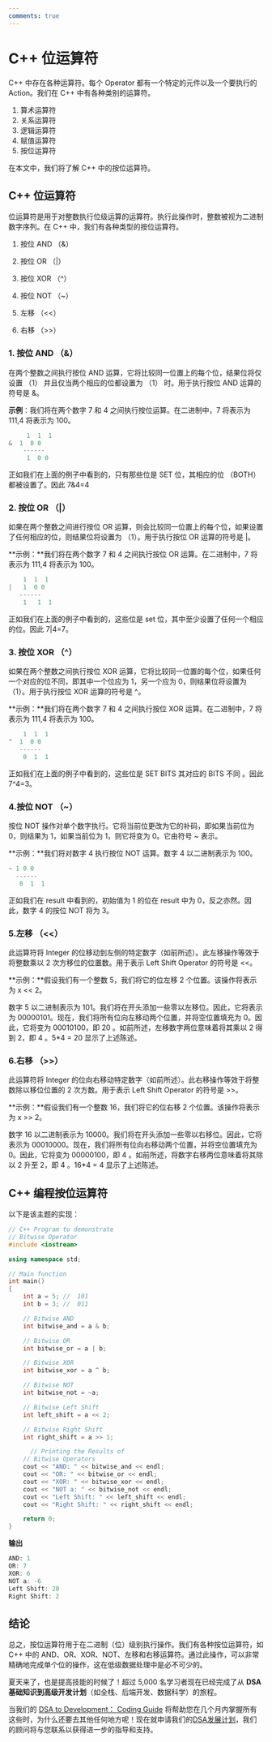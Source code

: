 ```yaml
---
comments: true
---
```


C++ 位运算符
=====

C++ 中存在各种运算符。每个 Operator 都有一个特定的元件以及一个要执行的 Action。我们在 C++ 中有各种类别的运算符。

1. 算术运算符
2. 关系运算符
3. 逻辑运算符
4. 赋值运算符
5. 按位运算符

在本文中，我们将了解 C++ 中的按位运算符。

## C++ 位运算符

位运算符是用于对整数执行位级运算的运算符。执行此操作时，整数被视为二进制数字序列。在 C++ 中，我们有各种类型的按位运算符。

1. 按位 AND （&）

2. 按位 OR （|）

3. 按位 XOR （^）

4. 按位 NOT （~）

5. 左移 （<<）

6. 右移 （>>）

   

### 1. 按位 AND （&）

在两个整数之间执行按位 AND 运算，它将比较同一位置上的每个位，结果位将仅设置 （1） 并且仅当两个相应的位都设置为 （1） 时。用于执行按位 AND 运算的符号是 &。

**示例**：我们将在两个数字 7 和 4 之间执行按位运算。在二进制中，7 将表示为 111,4 将表示为 100。

```C++
     1  1  1
&  1  0 0
    ------
     1  0 0
```

正如我们在上面的例子中看到的，只有那些位是 SET 位，其相应的位 （BOTH） 都被设置了。因此 7&4=4



### 2. 按位 OR （|）

如果在两个整数之间进行按位 OR 运算，则会比较同一位置上的每个位，如果设置了任何相应的位，则结果位将设置为 （1）。用于执行按位 OR 运算的符号是 |。

**示例：**我们将在两个数字 7 和 4 之间执行按位 OR 运算。在二进制中，7 将表示为 111,4 将表示为 100。

```C++
    1  1  1
|   1  0 0
   ------
    1   1  1
```

正如我们在上面的例子中看到的，这些位是 set 位，其中至少设置了任何一个相应的位。因此 7|4=7。



### 3. 按位 XOR （^）

如果在两个整数之间执行按位 XOR 运算，它将比较同一位置的每个位，如果任何一个对应的位不同，即其中一个位应为 1，另一个应为 0，则结果位将设置为 （1）。用于执行按位 XOR 运算的符号是 ^。

**示例：**我们将在两个数字 7 和 4 之间执行按位 XOR 运算。在二进制中，7 将表示为 111,4 将表示为 100。

```C++
    1  1  1
^  1  0 0
   ------
    0  1  1
```

正如我们在上面的例子中看到的，这些位是 SET BITS 其对应的 BITS 不同 。因此 7^4=3。



### 4.按位 NOT （~）

按位 NOT 操作对单个数字执行。它将当前位更改为它的补码，即如果当前位为 0，则结果为 1，如果当前位为 1，则它将变为 0。它由符号 ~ 表示。

**示例：**我们将对数字 4 执行按位 NOT 运算。数字 4 以二进制表示为 100。

```C++
~ 1 0 0
  ------
   0  1  1
```

正如我们在 result 中看到的，初始值为 1 的位在 result 中为 0，反之亦然。因此，数字 4 的按位 NOT 将为 3。



### 5.左移 （<<）

此运算符将 Integer 的位移动到左侧的特定数字（如前所述）。此左移操作等效于将整数乘以 2 次方移位的位置数。用于表示 Left Shift Operator 的符号是 <<。

**示例：**假设我们有一个整数 5，我们将它的位左移 2 个位置。该操作将表示为 x << 2。

数字 5 以二进制表示为 101。我们将在开头添加一些零以左移位。因此，它将表示为 00000101。现在，我们将所有位向左移动两个位置，并将空位置填充为 0。因此，它将变为 00010100，即 20 。如前所述，左移数字两位意味着将其乘以 2 得到 2，即 4 。5*4 = 20 显示了上述陈述。



### 6.右移 （>>）

此运算符将 Integer 的位向右移动特定数字（如前所述）。此右移操作等效于将整数除以移位位置的 2 次方数。用于表示 Left Shift Operator 的符号是 >>。

**示例：**假设我们有一个整数 16，我们将它的位右移 2 个位置。该操作将表示为 x >> 2。

数字 16 以二进制表示为 10000。我们将在开头添加一些零以右移位。因此，它将表示为 00010000。现在，我们将所有位向右移动两个位置，并将空位置填充为 0。因此，它将变为 00000100，即 4 。如前所述，将数字右移两位意味着将其除以 2 升至 2，即 4 。16*4 = 4 显示了上述陈述。



## C++ 编程按位运算符

以下是该主题的实现：

```C++
// C++ Program to demonstrate
// Bitwise Operator
#include <iostream>

using namespace std;

// Main function
int main()
{
    int a = 5; //  101
    int b = 3; //  011

    // Bitwise AND
    int bitwise_and = a & b;

    // Bitwise OR
    int bitwise_or = a | b;

    // Bitwise XOR
    int bitwise_xor = a ^ b;

    // Bitwise NOT
    int bitwise_not = ~a;

    // Bitwise Left Shift
    int left_shift = a << 2;

    // Bitwise Right Shift
    int right_shift = a >> 1;

      // Printing the Results of
    // Bitwise Operators
    cout << "AND: " << bitwise_and << endl;
    cout << "OR: " << bitwise_or << endl;
    cout << "XOR: " << bitwise_xor << endl;
    cout << "NOT a: " << bitwise_not << endl;
    cout << "Left Shift: " << left_shift << endl;
    cout << "Right Shift: " << right_shift << endl;

    return 0;
}
```

**输出**

```C++
AND: 1
OR: 7
XOR: 6
NOT a: -6
Left Shift: 20
Right Shift: 2
```



## 结论

总之，按位运算符用于在二进制（位）级别执行操作。我们有各种按位运算符，如 C++ 中的 AND、OR、XOR、NOT、左移和右移运算符。通过此操作，可以非常精确地完成单个位的操作，这在低级数据处理中是必不可少的。

夏天来了，也是提高技能的时候了！超过 5,000 名学习者现在已经完成了从 **DSA 基础知识到高级开发计划**（如全栈、后端开发、数据科学）的旅程。

当我们的 [DSA to Development： Coding Guide](https://gfgcdn.com/tu/Q8V/) 将帮助您在几个月内掌握所有这些时，为什么还要去其他任何地方呢！现在就申请我们的[DSA发展计划](https://gfgcdn.com/tu/Q8V/)，我们的顾问将与您联系以获得进一步的指导和支持。
